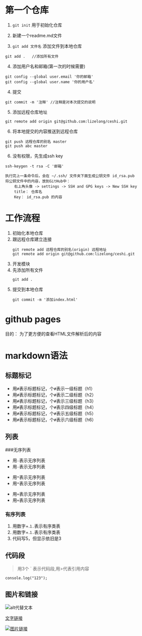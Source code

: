 # 第一个仓库
1. `git init` 用于初始化仓库

2. 新建一个readme.md文件

3. `git add 文件名` 添加文件到本地仓库
```
git add .   //添加所有文件
```

4. 添加用户名和邮箱(第一次的时候需要)
```
git config --global user.email '你的邮箱'
git config --global user.name '你的用户名'
```

4. 提交
```
git commit -m '注释' //注释是对本次提交的说明
```

5. 添加远程仓库地址
```
git remote add origin git@github.com:lizelong/ceshi.git
```
6. 将本地提交的内容推送到远程仓库
```
git push 远程仓库的别名 master
git push abc master
```

6. 没有权限，先生成ssh key
```
ssh-keygen -t rsa -C '邮箱'

执行完上一条命令后，会在 ~/.ssh/ 文件夹下面生成公钥文件 id_rsa.pub 
将公钥文件中的内容，放到GitHub中：
	右上角头像 -> settings -> SSH and GPG keys -> New SSH key
	title： 仓库名
	Key： id_rsa.pub 的内容
```



# 工作流程
1. 初始化本地仓库
2. 跟远程仓库建立连接
	```
	git remote add 远程仓库的别名(origin) 远程地址
	git remote add origin git@github.com:lizelong/ceshi.git
	```
3. 开发模块
4. 先添加所有文件
	```
	git add .
	```
5. 提交到本地仓库
	```
	git commit -m '添加index.html'
	```
# github pages
目的： 为了更方便的查看HTML文件解析后的内容

# markdown语法

## 标题标记
* 用`#`表示标题标记，个`#`表示一级标题（h1）
* 用`#`表示标题标记，个`#`表示二级标题（h2）
* 用`#`表示标题标记，个`#`表示三级标题（h3）
* 用`#`表示标题标记，个`#`表示四级标题（h4）
* 用`#`表示标题标记，个`#`表示五级标题（h5）
* 用`#`表示标题标记，个`#`表示六级标题（h6）

## 列表
###无序列表
- 用`-`表示无序列表
- 用`-`表示无序列表
* 用`*`表示无序列表
* 用`*`表示无序列表
+ 用`+`表示无序列表
+ 用`+`表示无序列表

### 有序列表
1. 用数字+.`1.`表示有序类表
1. 用数字+.`1.`表示有序类表
5. 代码写5，但显示依旧是3

## 代码段
> 用3个 ` 表示代码段,用>代表引用内容
```
console.log("123");
```

## 图片和链接
![alt代替文本](.img/meiyou.jpg)

[文字链接](https://zzt-tao.github.io/tao/)

[![图片链接](http://img.ixinwei.com/iww201805/125069.jpg)](http://img.ixinwei.com/iww201805/125069.jpg "微笑的单身狗")
